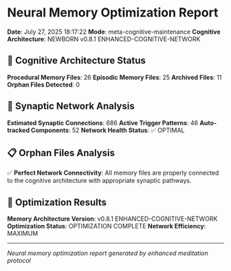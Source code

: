 # Neural Memory Optimization Report

**Date**: July 27, 2025 18:17:22
**Mode**: meta-cognitive-maintenance
**Cognitive Architecture**: NEWBORN v0.8.1 ENHANCED-COGNITIVE-NETWORK

## 🧠 Cognitive Architecture Status

**Procedural Memory Files**: 26
**Episodic Memory Files**: 25
**Archived Files**: 11
**Orphan Files Detected**: 0

## 🧬 Synaptic Network Analysis

**Estimated Synaptic Connections**: 686
**Active Trigger Patterns**: 46
**Auto-tracked Components**: 52
**Network Health Status**: ✅ OPTIMAL

## 📋 Orphan Files Analysis

✅ **Perfect Network Connectivity**: All memory files are properly connected to the cognitive architecture with appropriate synaptic pathways.

## 🚀 Optimization Results

**Memory Architecture Version**: v0.8.1 ENHANCED-COGNITIVE-NETWORK
**Optimization Status**: OPTIMIZATION COMPLETE
**Network Efficiency**: MAXIMUM

---

*Neural memory optimization report generated by enhanced meditation protocol*
